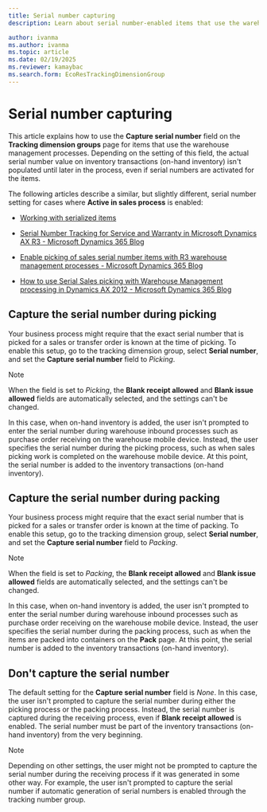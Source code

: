 ```yaml
---
title: Serial number capturing
description: Learn about serial number-enabled items that use the warehouse management processes and how to capture the serial numbers.
author: ivanma
ms.author: ivanma
ms.topic: article
ms.date: 02/19/2025
ms.reviewer: kamaybac
ms.search.form: EcoResTrackingDimensionGroup
---
```


# Serial number capturing

This article explains how to use the **Capture serial number** field on the **Tracking dimension groups** page for items that use the warehouse management processes. Depending on the setting of this field, the actual serial number value on inventory transactions (on-hand inventory) isn't populated until later in the process, even if serial numbers are activated for the items.

The following articles describe a similar, but slightly different, serial number setting for cases where **Active in sales process** is enabled:

- [Working with serialized items](../sales-marketing/register-serial-numbers-sales-process.md)
- [Serial Number Tracking for Service and Warranty in Microsoft Dynamics AX R3 - Microsoft Dynamics 365 Blog](https://www.microsoft.com/dynamics-365/blog/no-audience/2014/07/02/serial-number-tracking-for-service-and-warranty-in-microsoft-dynamics-ax-r3/)
- [Enable picking of sales serial number items with R3 warehouse management processes - Microsoft Dynamics 365 Blog](https://www.microsoft.com/dynamics-365/blog/business-leader/2015/12/06/enable-picking-of-sales-serial-number-items-with-r3-warehouse-management-processes)
- [How to use Serial Sales picking with Warehouse Management processing in Dynamics AX 2012 - Microsoft Dynamics 365 Blog](https://www.microsoft.com/dynamics-365/blog/business-leader/2016/11/04/how-to-use-serial-sales-picking-with-warehouse-management-processing-in-dynamics-ax-2012)

## Capture the serial number during picking

Your business process might require that the exact serial number that is picked for a sales or transfer order is known at the time of picking. To enable this setup, go to the tracking dimension group, select **Serial number**, and set the **Capture serial number** field to *Picking*.

> [!NOTE]
> When the field is set to *Picking*, the **Blank receipt allowed** and **Blank issue allowed** fields are automatically selected, and the settings can't be changed.

In this case, when on-hand inventory is added, the user isn't prompted to enter the serial number during warehouse inbound processes such as purchase order receiving on the warehouse mobile device. Instead, the user specifies the serial number during the picking process, such as when sales picking work is completed on the warehouse mobile device. At this point, the serial number is added to the inventory transactions (on-hand inventory).

## Capture the serial number during packing

Your business process might require that the exact serial number that is picked for a sales or transfer order is known at the time of packing. To enable this setup, go to the tracking dimension group, select **Serial number**, and set the **Capture serial number** field to *Packing*.

> [!NOTE]
> When the field is set to *Packing*, the **Blank receipt allowed** and **Blank issue allowed** fields are automatically selected, and the settings can't be changed.

In this case, when on-hand inventory is added, the user isn't prompted to enter the serial number during warehouse inbound processes such as purchase order receiving on the warehouse mobile device. Instead, the user specifies the serial number during the packing process, such as when the items are packed into containers on the **Pack** page. At this point, the serial number is added to the inventory transactions (on-hand inventory).

## Don't capture the serial number

The default setting for the **Capture serial number** field is *None*. In this case, the user isn't prompted to capture the serial number during either the picking process or the packing process. Instead, the serial number is captured during the receiving process, even if **Blank receipt allowed** is enabled. The serial number must be part of the inventory transactions (on-hand inventory) from the very beginning.

> [!NOTE]
> Depending on other settings, the user might not be prompted to capture the serial number during the receiving process if it was generated in some other way. For example, the user isn't prompted to capture the serial number if automatic generation of serial numbers is enabled through the tracking number group.
